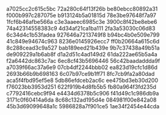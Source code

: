 a7025cc2c615c5bc
72a280c64f13f26b
be80ebcc80892a31
f000b997c287075e
b913124b5a01815d
78e3be97648f7a97
1fcf6b46afbe566a
c3e3aaeec6985c3e
3900c8f42be8ebe6
74a42314558383c9
4d34af21ca1ba111
2fa3a53030c06d83
6c34d4c1b53fadea
927646a7213749f8
b94bc4b0e509e799
41c849e94674c963
8236e0145926ecc7
ff0b20664a615c6d
8c288cead3c9a527
bab189eed21b439e
9b7c37438a49b51a
de909229a1b6ab8f
d1a2d51c4ad149d2
61da222ae65b5a4a
f2a6442dc863c7ac
6ec8cf43b5696446
56c42baadaddda9f
a7039f66ac37a6e9
07cb4df2244bbb02
ea823d19cfc1d86d
2693b66b9b698163
6c07b97ce9b1ff71
8fc7cb9fa2a80dad
aca5f4fbd95ef5e8
5db86efdceb2ac6c
ee475bd3eb30d200
f76023bb3953d251
622f919b4d8fb5b5
fb80a964f3fd235d
c7792416cebc9f94
e4434d6378b5c906
f41d49c1c986db9a
3171c0f60414a6da
8c68c132ad195d4e
084981f00e842a08
45b3d69099648a1c
5986828a7f901ce5
1ae34f2454e44cda
